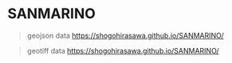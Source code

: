 # SANMARINO
> geojson data
https://shogohirasawa.github.io/SANMARINO/

> geotiff data
https://shogohirasawa.github.io/SANMARINO/
